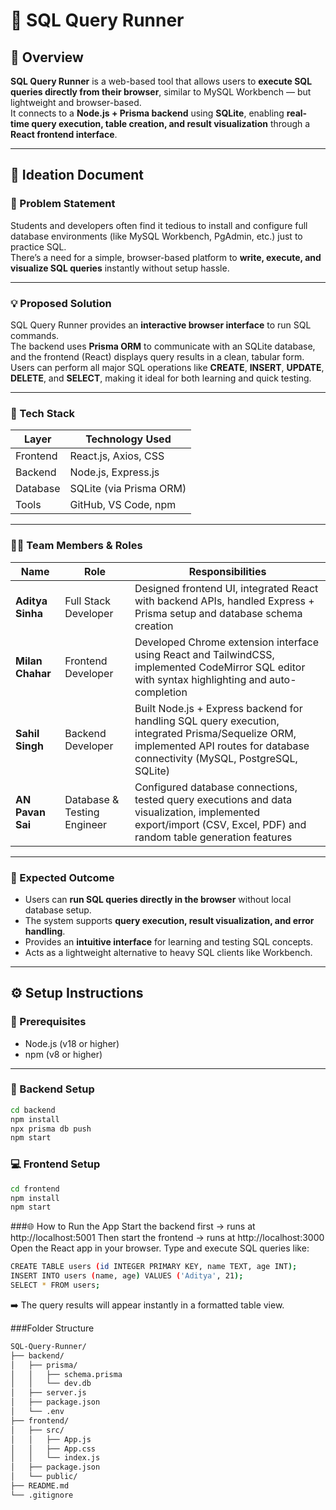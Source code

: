# 🧩 SQL Query Runner

## 🚀 Overview
**SQL Query Runner** is a web-based tool that allows users to **execute SQL queries directly from their browser**, similar to MySQL Workbench — but lightweight and browser-based.  
It connects to a **Node.js + Prisma backend** using **SQLite**, enabling **real-time query execution, table creation, and result visualization** through a **React frontend interface**.

---

## 🧠 Ideation Document

### 🏁 Problem Statement
Students and developers often find it tedious to install and configure full database environments (like MySQL Workbench, PgAdmin, etc.) just to practice SQL.  
There’s a need for a simple, browser-based platform to **write, execute, and visualize SQL queries** instantly without setup hassle.

---

### 💡 Proposed Solution
SQL Query Runner provides an **interactive browser interface** to run SQL commands.  
The backend uses **Prisma ORM** to communicate with an SQLite database, and the frontend (React) displays query results in a clean, tabular form.  
Users can perform all major SQL operations like **CREATE**, **INSERT**, **UPDATE**, **DELETE**, and **SELECT**, making it ideal for both learning and quick testing.

---

### 🧰 Tech Stack

| Layer | Technology Used |
|-------|------------------|
| Frontend | React.js, Axios, CSS |
| Backend | Node.js, Express.js |
| Database | SQLite (via Prisma ORM) |
| Tools | GitHub, VS Code, npm |

---

### 👨‍💻 Team Members & Roles  

| Name | Role | Responsibilities |
|------|------|------------------|
| **Aditya Sinha** | Full Stack Developer | Designed frontend UI, integrated React with backend APIs, handled Express + Prisma setup and database schema creation |
| **Milan Chahar** | Frontend Developer | Developed Chrome extension interface using React and TailwindCSS, implemented CodeMirror SQL editor with syntax highlighting and auto-completion |
| **Sahil Singh** | Backend Developer | Built Node.js + Express backend for handling SQL query execution, integrated Prisma/Sequelize ORM, implemented API routes for database connectivity (MySQL, PostgreSQL, SQLite) |
| **AN Pavan Sai** | Database & Testing Engineer | Configured database connections, tested query executions and data visualization, implemented export/import (CSV, Excel, PDF) and random table generation features |


---

### 🎯 Expected Outcome
- Users can **run SQL queries directly in the browser** without local database setup.  
- The system supports **query execution, result visualization, and error handling**.  
- Provides an **intuitive interface** for learning and testing SQL concepts.  
- Acts as a lightweight alternative to heavy SQL clients like Workbench.

---

## ⚙️ Setup Instructions

### 🧩 Prerequisites
- Node.js (v18 or higher)  
- npm (v8 or higher)

---

### 🔧 Backend Setup
```bash
cd backend
npm install
npx prisma db push
npm start
```


### 💻 Frontend Setup
```bash
cd frontend
npm install
npm start
```
###🌐 How to Run the App
Start the backend first → runs at http://localhost:5001
Then start the frontend → runs at http://localhost:3000
Open the React app in your browser.
Type and execute SQL queries like:
```bash
CREATE TABLE users (id INTEGER PRIMARY KEY, name TEXT, age INT);
INSERT INTO users (name, age) VALUES ('Aditya', 21);
SELECT * FROM users;
```
➡️ The query results will appear instantly in a formatted table view.

###Folder Structure
```bash
SQL-Query-Runner/
├── backend/
│   ├── prisma/
│   │   ├── schema.prisma
│   │   └── dev.db
│   ├── server.js
│   ├── package.json
│   └── .env
├── frontend/
│   ├── src/
│   │   ├── App.js
│   │   ├── App.css
│   │   └── index.js
│   ├── package.json
│   └── public/
├── README.md
└── .gitignore
```

